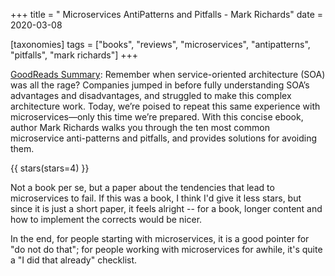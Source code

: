 +++
title = " Microservices AntiPatterns and Pitfalls - Mark Richards"
date = 2020-03-08

[taxonomies]
tags = ["books", "reviews", "microservices", "antipatterns", "pitfalls", "mark richards"]
+++

[GoodReads Summary](https://www.goodreads.com/book/show/31291348-microservices-antipatterns-and-pitfalls):
Remember when service-oriented architecture (SOA) was all the rage? Companies
jumped in before fully understanding SOA’s advantages and disadvantages, and
struggled to make this complex architecture work. Today, we’re poised to
repeat this same experience with microservices—only this time we’re prepared.
With this concise ebook, author Mark Richards walks you through the ten most
common microservice anti-patterns and pitfalls, and provides solutions for
avoiding them.

<!-- more -->

{{ stars(stars=4) }}

Not a book per se, but a paper about the tendencies that lead to microservices
to fail. If this was a book, I think I'd give it less stars, but since it is
just a short paper, it feels alright -- for a book, longer content and how to
implement the corrects would be nicer.

In the end, for people starting with microservices, it is a good pointer for
"do not do that"; for people working with microservices for awhile, it's quite
a "I did that already" checklist.
